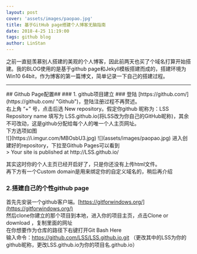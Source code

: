 ```yaml
---
layout: post
cover: 'assets/images/paopao.jpg'
title: 基于GitHub page搭建个人博客无脑指南
date: 2018-4-25 11:19:00
tags: github blog
author: LinStan
---
```


<p>之前一直挺羡慕别人搭建的美观的个人博客，因此前两天也买了个域名打算开始搭建。我的BLOG使用的是基于github page和Jekyll模板搭建而成的，搭建环境为Win10 64bit，作为博客的第一篇博文，简单记录一下自己的搭建过程。</p>
<hr />
## Github Page配置##
### 1. github项目建立 ###
登陆 [https://github.com/](https://github.com/ "Github")，登陆注册过程不再赘述。<br>
右上角 “+” 号，点击后选 New repository。假定你github 昵称为：LSS<br>
Repository name 填写为 LSS.github.io(将LSS改为你自己的GitHub昵称)，其余不可改动，这是github分配给每个人的唯一个人主页网址。<br>
下方选项如图<br>
![](https://i.imgur.com/MBOsbU3.jpg)
![](assets/images/paopao.jpg)
进入创建好的repository，下拉至Github Pages可以看到 <br>
> Your site is published at http://LSS.github.io/

其实这时你的个人主页已经开启好了，只是你还没有上传html文件。<br>
再下方有一个Custom domain是用来绑定你的自定义域名的，稍后再介绍
### 2.搭建自己的个性github page ###
首先先安装一个github客户端。[https://gitforwindows.org/](https://gitforwindows.org/)<br>
然后clone你建立的那个项目到本地，进入你的项目主页，点击Clone or download ，复制里面的网址<br>
在你想要作为仓库的路径下右键打开Git Bash Here <br>
输入命令：https://github.com/LSS/LSS.github.io.git  （更改其中的LSS为你的github昵称，更改LSS.github.io为你的项目名.github.io）


